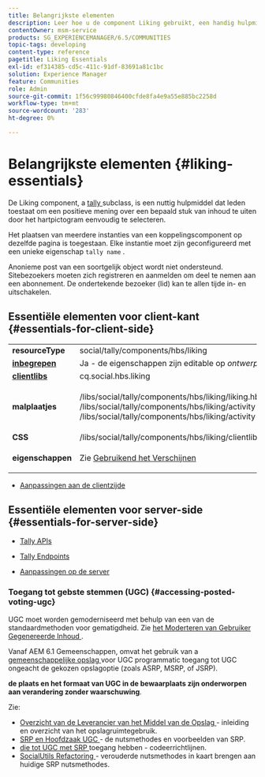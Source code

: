 ```yaml
---
title: Belangrijkste elementen
description: Leer hoe u de component Liking gebruikt, een handig hulpmiddel waarmee leden een positief advies over bepaalde inhoud kunnen geven door het hartpictogram te selecteren.
contentOwner: msm-service
products: SG_EXPERIENCEMANAGER/6.5/COMMUNITIES
topic-tags: developing
content-type: reference
pagetitle: Liking Essentials
exl-id: ef314385-cd5c-411c-91df-83691a81c1bc
solution: Experience Manager
feature: Communities
role: Admin
source-git-commit: 1f56c99980846400cfde8fa4e9a55e885bc2258d
workflow-type: tm+mt
source-wordcount: '283'
ht-degree: 0%

---
```


# Belangrijkste elementen {#liking-essentials}

De Liking component, a [ tally ](tally.md) subclass, is een nuttig hulpmiddel dat leden toestaat om een positieve mening over een bepaald stuk van inhoud te uiten door het hartpictogram eenvoudig te selecteren.

Het plaatsen van meerdere instanties van een koppelingscomponent op dezelfde pagina is toegestaan. Elke instantie moet zijn geconfigureerd met een unieke eigenschap `tally name` .

Anonieme post van een soortgelijk object wordt niet ondersteund. Sitebezoekers moeten zich registreren en aanmelden om deel te nemen aan een abonnement. De ondertekende bezoeker (lid) kan te allen tijde in- en uitschakelen.

## Essentiële elementen voor client-kant {#essentials-for-client-side}

<table>
 <tbody>
  <tr>
   <td> <strong> resourceType </strong></td>
   <td>social/tally/components/hbs/liking</td>
  </tr>
  <tr>
   <td> <a href="scf.md#add-or-include-a-communities-component"><strong> inbegrepen </strong></a></td>
   <td>Ja - de eigenschappen zijn editable op <i> ontwerp </i> wijze</td>
  </tr>
  <tr>
   <td> <a href="client-customize.md#clientlibs-for-scf"><strong> clientlibs </strong></a></td>
   <td> cq.social.hbs.liking</td>
  </tr>
  <tr>
   <td> <strong> malplaatjes </strong></td>
   <td><p> /libs/social/tally/components/hbs/liking/liking.hbs<br /> /libs/social/tally/components/hbs/liking/activity-icon.hbs<br /> /libs/social/tally/components/hbs/liking/activity-title.hbs</p> </td>
  </tr>
  <tr>
   <td><strong>CSS</strong></td>
   <td> /libs/social/tally/components/hbs/liking/clientlibs/likingcomponent.css</td>
  </tr>
  <tr>
   <td><strong>eigenschappen</strong></td>
   <td><p>Zie <a href="liking.md"> Gebruikend het Verschijnen </a></p> </td>
  </tr>
 </tbody>
</table>

* [Aanpassingen aan de clientzijde](client-customize.md)

## Essentiële elementen voor server-side {#essentials-for-server-side}

* [ Tally APIs ](https://developer.adobe.com/experience-manager/reference-materials/6-5/javadoc/com/adobe/cq/social/tally/client/api/package-summary.html)

* [ Tally Endpoints ](https://developer.adobe.com/experience-manager/reference-materials/6-5/javadoc/com/adobe/cq/social/tally/client/endpoints/package-summary.html)

* [Aanpassingen op de server](server-customize.md)

### Toegang tot gebste stemmen (UGC) {#accessing-posted-voting-ugc}

UGC moet worden gemoderniseerd met behulp van een van de standaardmethoden voor gematigdheid.
Zie [ het Moderteren van Gebruiker Gegenereerde Inhoud ](moderate-ugc.md).

Vanaf AEM 6.1 Gemeenschappen, omvat het gebruik van a [ gemeenschappelijke opslag ](working-with-srp.md) voor UGC programmatic toegang tot UGC ongeacht de gekozen opslagoptie (zoals ASRP, MSRP, of JSRP).

**de plaats en het formaat van UGC in de bewaarplaats zijn onderworpen aan verandering zonder waarschuwing**.

Zie:

* [ Overzicht van de Leverancier van het Middel van de Opslag ](srp.md) - inleiding en overzicht van het opslagruimtegebruik.
* [ SRP en Hoofdzaak UGC ](srp-and-ugc.md) - de nutsmethodes en voorbeelden van SRP.
* [ die tot UGC met SRP ](accessing-ugc-with-srp.md) toegang hebben - codeerrichtlijnen.
* [ SocialUtils Refactoring ](socialutils.md) - verouderde nutsmethodes in kaart brengen aan huidige SRP nutsmethodes.
